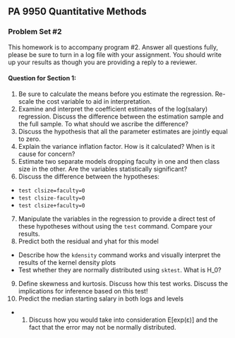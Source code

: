 ## PA 9950 Quantitative Methods

### Problem Set \#2

This homework is to accompany program \#2. Answer all questions fully, please be sure to turn in a log file with your assignment. You should write up your results as though you are providing a reply to a reviewer.

#### Question for Section 1:
1. Be sure to calculate the means before you estimate the regression. Re-scale the cost variable to aid in interpretation.
2. Examine and interpret the coefficient estimates of the log(salary) regression. Discuss the difference between the estimation sample and the full sample. To what should we ascribe the difference?
3. Discuss the hypothesis that all the parameter estimates are jointly equal to zero.
4. Explain the variance inflation factor. How is it calculated?  When is it cause for concern?
5. Estimate two separate models dropping faculty in one and then class size in the other. Are the variables statistically significant?
6. Discuss the difference between the hypotheses:
  * ```test clsize=faculty=0```
  * ```test clsize-faculty=0```
  * ```test clsize+faculty=0```
7. Manipulate the variables in the regression to provide a direct test of these hypotheses without using the ```test``` command. Compare your results.
8. Predict both the residual and yhat for this model
  * Describe how the ```kdensity``` command works and visually interpret the results of the kernel density plots
  * Test whether they are normally distributed using ```sktest```. What is H_0?
9. Define skewness and kurtosis. Discuss how this test works. Discuss the implications for inference based on this test!
10. Predict the median starting salary in both logs and levels
  * 1)	Discuss how you would take into consideration E[exp(ε)] and the fact that the error may not be normally distributed.
